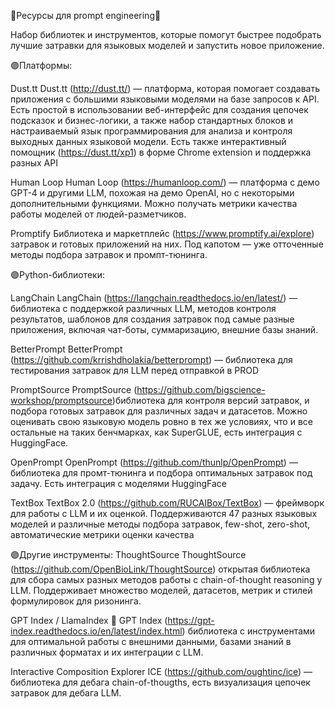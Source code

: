 
🌸Ресурсы для prompt engineering🌸

Набор библиотек и инструментов, которые помогут быстрее подобрать лучшие затравки для языковых моделей и запустить новое приложение.

🟣Платформы:

Dust.tt
Dust.tt (http://dust.tt/) — платформа, которая помогает создавать приложения с большими языковыми моделями на базе запросов к API. Есть простой в использовании веб-интерфейс для создания цепочек подсказок и бизнес-логики, а также набор стандартных блоков и настраиваемый язык программирования для анализа и контроля выходных данных языковой модели. Есть также интерактивный помощник (https://dust.tt/xp1) в форме Chrome extension  и поддержка разных API

Human Loop
Human Loop (https://humanloop.com/) — платформа с демо GPT-4 и другими LLM, похожая на демо OpenAI, но с некоторыми дополнительными функциями. Можно получать метрики качества работы моделей от людей-разметчиков.

Promptify
Библиотека и маркетплейс (https://www.promptify.ai/explore) затравок и готовых приложений на них. Под капотом — уже отточенные методы подбора затравок и промпт-тюнинга.

🟣Python-библиотеки:

LangChain
LangChain (https://langchain.readthedocs.io/en/latest/) — библиотека с поддержкой различных LLM, методов контроля результатов, шаблонов для создания затравок под самые разные приложения, включая чат-боты, суммаризацию, внешние базы знаний.

BetterPrompt
BetterPrompt (https://github.com/krrishdholakia/betterprompt) — библиотека для тестирования затравок для LLM перед отправкой в PROD

PromptSource 
PromptSource (https://github.com/bigscience-workshop/promptsource)библиотека для контроля версий затравок, и подбора готовых затравок для различных задач и датасетов. Можно оценивать свою языковую модель ровно в тех же условиях, что и все остальные на таких бенчмарках, как SuperGLUE, есть интеграция с HuggingFace.

OpenPrompt
OpenPrompt (https://github.com/thunlp/OpenPrompt) — библиотека для промт-тюнинга и подбора оптимальных затравок под задачу. Есть интеграция с моделями HuggingFace

TextBox
TextBox 2.0 (https://github.com/RUCAIBox/TextBox) — фреймворк для работы с LLM и их оценкой. Поддерживаются 47 разных языковых моделей и различные методы подбора затравок, few-shot, zero-shot, автоматические метрики оценки качества 

🟣Другие инструменты:
ThoughtSource
ThoughtSource (https://github.com/OpenBioLink/ThoughtSource) открытая библиотека для сбора самых разных методов работы с chain-of-thought reasoning у LLM. Поддерживает множество моделей, датасетов, метрик и стилей формулировок для ризонинга.

GPT Index / LlamaIndex 🦙
GPT Index (https://gpt-index.readthedocs.io/en/latest/index.html) библиотека с инструментами для оптимальной работы с внешними данными, базами знаний в различных форматах и их интеграции с LLM.

Interactive Composition Explorer
ICE (https://github.com/oughtinc/ice)  — библиотека для дебага chain-of-thougths, есть визуализация цепочек затравок для дебага LLM.